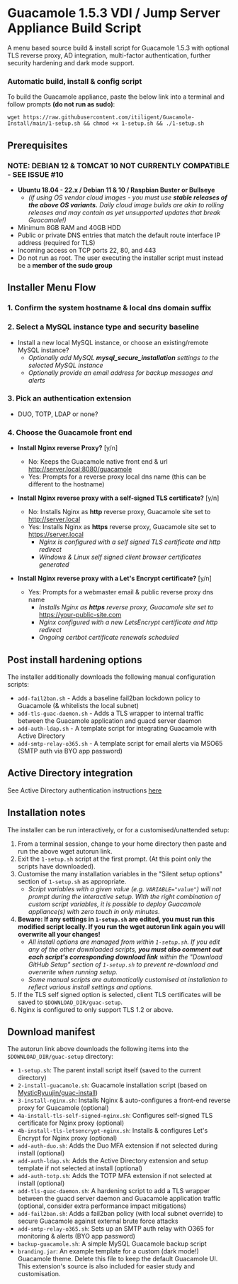 # **Guacamole 1.5.3 VDI / Jump Server Appliance Build Script**

A menu based source build & install script for Guacamole 1.5.3 with optional TLS reverse proxy, AD integration, multi-factor authentication, further security hardening and dark mode support.

### **Automatic build, install & config script**

To build the Guacamole appliance, paste the below link into a terminal and follow prompts **(do not run as sudo)**:

```
wget https://raw.githubusercontent.com/itiligent/Guacamole-Install/main/1-setup.sh && chmod +x 1-setup.sh && ./1-setup.sh
```

## **Prerequisites**
 ### NOTE: DEBIAN 12 & TOMCAT 10 NOT CURRENTLY COMPATIBLE - SEE ISSUE #10

- **Ubuntu 18.04 - 22.x / Debian 11 & 10 / Raspbian Buster or Bullseye**
  - *(if using OS vendor cloud images - you must use **stable releases of the above OS variants.**  Daily cloud image builds are akin to rolling releases and may contain as yet unsupported updates that break Guacamole!)*
- Minimum 8GB RAM and 40GB HDD
- Public or private DNS entries that match the default route interface IP address (required for TLS)
- Incoming access on TCP ports 22, 80, and 443
- Do not run as root. The user executing the installer script must instead be a **member of the sudo group**

## **Installer Menu Flow**

### **1. Confirm the system hostname & local dns domain suffix**

### **2. Select a MySQL instance type and security baseline**

- Install a new local MySQL instance, or choose an existing/remote MySQL instance? 
  - *Optionally add MySQL **mysql_secure_installation** settings to the selected MySQL instance*
  - *Optionally provide an email address for backup messages and alerts*

### **3. Pick an authentication extension**

- DUO, TOTP, LDAP or none?  

### **4. Choose the Guacamole front end**

- **Install Nginx reverse Proxy?** [y/n]
     - No:  Keeps the Guacamole native front end & url http://server.local:8080/guacamole
     - Yes: Prompts for a reverse proxy local dns name (this can be different to the hostname)
   
- **Install Nginx reverse proxy with a self-signed TLS certificate?** [y/n]
  - No: Installs Nginx as **http** reverse proxy, Guacamole site set to http://server.local
  - Yes: Installs Nginx as **https** reverse proxy, Guacamole site set to https://server.local 
     - *Nginx is configured with a self signed TLS certificate and http redirect*
     - *Windows & Linux self signed client browser certificates generated*

 - **Install Nginx reverse proxy with a Let's Encrypt certificate?** [y/n] 
    - Yes: Prompts for a webmaster email & public reverse proxy dns name 
      - *Installs Nginx as **https** reverse proxy, Guacamole site set to* https://your-public-site.com
      - *Nginx configured with a new LetsEncrypt certificate and http redirect*
      - *Ongoing certbot certificate renewals scheduled* 

## **Post install hardening options**

The installer additionally downloads the following manual configuration scripts:
- `add-fail2ban.sh` - Adds a baseline fail2ban lockdown policy to Guacamole (& whitelists the local subnet)
- `add-tls-guac-daemon.sh` - Adds a TLS wrapper to internal traffic between the Guacamole application and guacd server daemon
- `add-auth-ldap.sh` - A template script for integrating Guacamole with Active Directory
- `add-smtp-relay-o365.sh` - A template script for email alerts via MSO65 (SMTP auth via BYO app password)

## **Active Directory integration**

See Active Directory authentication instructions [here](https://github.com/itiligent/Guacamole-Install/blob/main/ACTIVE-DIRECTORY-HOW-TO.md)


## **Installation notes**

The installer can be run interactively, or for a customised/unattended setup:
1. From a terminal session, change to your home directory then paste and run the above wget autorun link.
2. Exit the `1-setup.sh` script at the first prompt. (At this point only the scripts have downloaded).
3. Customise the many installation variables in the "Silent setup options" section of `1-setup.sh` as appropriate. 
    - *Script variables with a given value (e.g. `VARIABLE="value"`) will not prompt during the interactive setup. With the right combination of custom script variables, it is possible to deploy Guacamole appliance(s) with zero touch in only minutes.*
4. **Beware: If any settings in `1-setup.sh` are edited, you must run this modified script locally. If you run the wget autorun link again you will overwrite all your changes!**
      - *All install options are managed from within `1-setup.sh`. If you edit any of the other downloaded scripts, **you must also comment out each script's corresponding download link** within the "Download GitHub Setup" section of `1-setup.sh` to prevent re-download and overwrite when running setup.*
      - *Some manual scripts are automatically customised at installation to reflect various install settings and options.*
6. If the TLS self signed option is selected, client TLS certificates will be saved to `$DOWNLOAD_DIR/guac-setup`.
7. Nginx is configured to only support TLS 1.2 or above.

## **Download manifest**

The autorun link above downloads the following items into the `$DOWNLOAD_DIR/guac-setup` directory:

- `1-setup.sh`: The parent install script itself (saved to the current directory)
- `2-install-guacamole.sh`: Guacamole installation script (based on [MysticRyuujin/guac-install](https://github.com/MysticRyuujin/guac-install))
- `3-install-nginx.sh`: Installs Nginx & auto-configures a front-end reverse proxy for Guacamole (optional)
- `4a-install-tls-self-signed-nginx.sh`: Configures self-signed TLS certificate for Nginx proxy (optional)
- `4b-install-tls-letsencrypt-nginx.sh`: Installs & configures Let's Encrypt for Nginx proxy (optional)
- `add-auth-duo.sh`: Adds the Duo MFA extension if not selected during install (optional)
- `add-auth-ldap.sh`: Adds the Active Directory extension and setup template if not selected at install (optional)
- `add-auth-totp.sh`: Adds the TOTP MFA extension if not selected at install (optional)
- `add-tls-guac-daemon.sh`: A hardening script to add a TLS wrapper between the guacd server daemon and Guacamole application traffic (optional, consider extra performance impact mitigations)
- `add-fail2ban.sh`: Adds a fail2ban policy (with local subnet override) to secure Guacamole against external brute force attacks
- `add-smtp-relay-o365.sh`: Sets up an SMTP auth relay with O365 for monitoring & alerts (BYO app password)
- `backup-guacamole.sh`: A simple MySQL Guacamole backup script
- `branding.jar`: An example template for a custom (dark mode!) Guacamole theme. Delete this file to keep the default Guacamole UI. This extension's source is also included for easier study and customisation.
